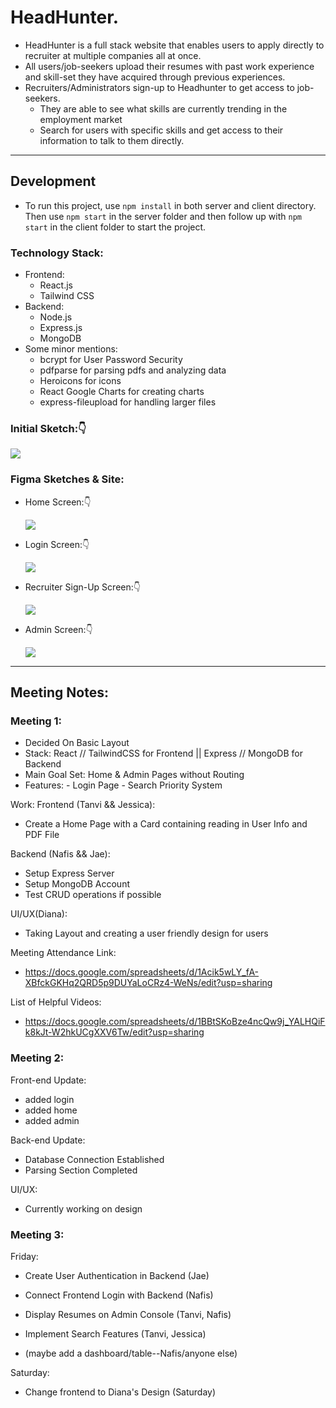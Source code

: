 # HeadHunter.

- HeadHunter is a full stack website that enables users to apply directly to recruiter at multiple companies all at once.
- All users/job-seekers upload their resumes with past work experience and skill-set they have acquired through previous experiences.
- Recruiters/Administrators sign-up to Headhunter to get access to job-seekers. 
  - They are able to see what skills are currently trending in the employment market
  - Search for users with specific skills and get access to their information to talk to them directly.

---

## Development
- To run this project, use `npm install` in both server and client directory. Then use `npm start` in the server folder and then follow up with `npm start` in the client folder to start the project. 

### Technology Stack:

- Frontend:
  - React.js
  - Tailwind CSS
- Backend:
  - Node.js
  - Express.js
  - MongoDB
- Some minor mentions:
  - bcrypt for User Password Security
  - pdfparse for parsing pdfs and analyzing data
  - Heroicons for icons
  - React Google Charts for creating charts
  - express-fileupload for handling larger files

### Initial Sketch:👇

<img src='./Planning/sketch.png'/>

### Figma Sketches & Site:

- <p>Home Screen:👇</p><img src='./Planning/Home.png'>
- <p>Login Screen:👇</p><img src='./Planning/Login.png'/>
- <p>Recruiter Sign-Up Screen:👇</p><img src='./Planning/Register.png'>
- <p>Admin Screen:👇</p><img src='./Planning/Admin.png'>

---

## Meeting Notes:

### Meeting 1: 
  - Decided On Basic Layout
  - Stack: React // TailwindCSS for Frontend || Express // MongoDB for Backend
  - Main Goal Set: Home & Admin Pages without Routing 
  - Features: 
             - Login Page
             - Search Priority System

  Work: 
  Frontend (Tanvi && Jessica):
  - Create a Home Page with a Card containing reading in User Info and PDF File

  Backend (Nafis && Jae):
  - Setup Express Server
  - Setup MongoDB Account
  - Test CRUD operations if possible

  UI/UX(Diana):
  - Taking Layout and creating a user friendly design for users

  Meeting Attendance Link:
  - https://docs.google.com/spreadsheets/d/1Acik5wLY_fA-XBfckGKHq2QRD5p9DUYaLoCRz4-WeNs/edit?usp=sharing

  List of Helpful Videos:
  - https://docs.google.com/spreadsheets/d/1BBtSKoBze4ncQw9j_YALHQiFk8kJt-W2hkUCgXXV6Tw/edit?usp=sharing
  
  
### Meeting 2:
  
  Front-end Update:
  - added login
  - added home
  - added admin

  Back-end Update:
  - Database Connection Established
  - Parsing Section Completed

  UI/UX:
  - Currently working on design 
  
### Meeting 3:

  Friday:
  - Create User Authentication in Backend (Jae)
  - Connect Frontend Login with Backend (Nafis)

  - Display Resumes on Admin Console (Tanvi, Nafis)
  - Implement Search Features (Tanvi, Jessica)
  - (maybe add a dashboard/table--Nafis/anyone else)
  
  Saturday:
  - Change frontend to Diana's Design (Saturday)


